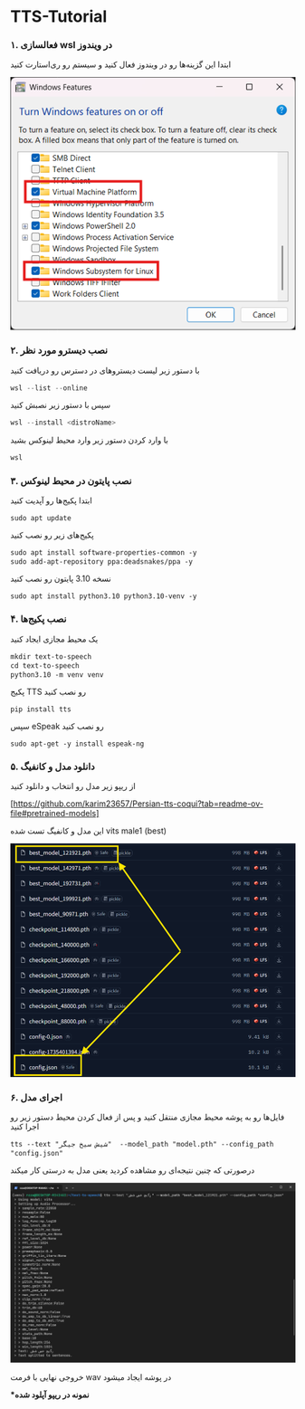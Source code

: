 # TTS-Tutorial

### ۱. فعالسازی wsl در ویندوز

ابتدا این گزینه‌ها رو در ویندوز فعال کنید و سیستم رو ری‌استارت کنید

![alt text](windows-features.png)

### ۲. نصب دیسترو مورد نظر

با دستور زیر لیست دیسترو‌های در دسترس رو دریافت کنید

```powershell
wsl --list --online
```

سپس با دستور زیر نصبش کنید

```powershell
wsl --install <distroName>
```

با وارد کردن دستور زیر وارد محیط لینوکس بشید

```powershell
wsl
```

### ۳. نصب پایتون در محیط لینوکس

ابتدا پکیج‌ها رو آپدیت کنید

```shell
sudo apt update
```

پکیج‌های زیر رو نصب کنید

```shell
sudo apt install software-properties-common -y
sudo add-apt-repository ppa:deadsnakes/ppa -y
```

نسخه 3.10 پایتون رو نصب کنید

```shell
sudo apt install python3.10 python3.10-venv -y
```

### ۴. نصب پکیج‌ها

یک محیط مجازی ایجاد کنید

```shell
mkdir text-to-speech
cd text-to-speech
python3.10 -m venv venv
```

پکیج TTS رو نصب کنید

```shell
pip install tts
```

سپس eSpeak رو نصب کنید

```shell
sudo apt-get -y install espeak-ng
```

### ۵. دانلود مدل و کانفیگ

از ریپو زیر مدل رو انتخاب و دانلود کنید

[https://github.com/karim23657/Persian-tts-coqui?tab=readme-ov-file#pretrained-models]

این مدل و کانفیگ تست شده
vits male1 (best)

![alt text](model.png)

### ۶. اجرای مدل

فایل‌ها رو به پوشه محیط مجازی منتقل کنید و پس از
فعال کردن محیط دستور زیر رو اجرا کنید

```shell
tts --text "شیش سیخ جیگر"  --model_path "model.pth" --config_path "config.json"
```

درصورتی که چنین نتیجه‌ای رو مشاهده کردید یعنی مدل به درستی کار میکند

![alt text](result.png)

خروجی نهایی با فرمت wav در پوشه ایجاد میشود

**\*نمونه در ریپو آپلود شده**
